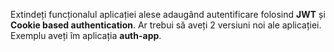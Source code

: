 Extindeți funcționalul aplicației alese adaugând autentificare folosind **JWT** și **Cookie based authentication**. Ar trebui să aveți 2 versiuni noi ale aplicației. Exemplu aveți îm aplicația **auth-app**.
